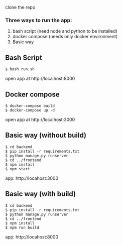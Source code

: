 clone the repo
### Three ways to run the app:
1. bash script (need node and python to be installed)
2. docker compose (needs only docker environment)
3. Basic way

## Bash Script
```
$ bash run.sh
```
open app at http://localhost:8000

## Docker compose
```
$ docker-compose build
$ docker-compose up -d
```
open app at http://localhost:3000

## Basic way (without build)
```
$ cd backend
$ pip install -r requirements.txt
$ python manage.py runserver
$ cd ../frontend
$ npm install
$ npm start
```
app: http://locahost:3000

## Basic way (with build)
```
$ cd backend
$ pip install -r requirements.txt
$ python manage.py runserver
$ cd ../frontend
$ npm install
$ npm run build
```
app: http://locahost:8000



